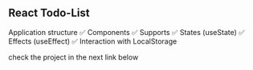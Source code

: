 ## React Todo-List

Application structure
✅ Components
✅ Supports
✅ States (useState)
✅ Effects (useEffect)
✅ Interaction with LocalStorage

check the project in the next link below

<link rel="stylesheet" href="https://elastic-hopper-683e77.netlify.app/" />

<img src="">
